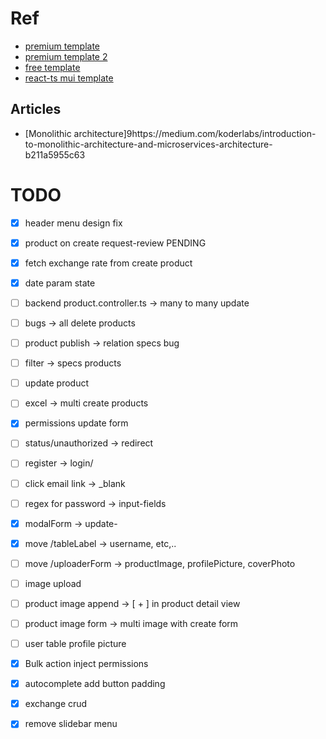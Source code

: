 # Ref
 - [premium template](https://minimals.cc/dashboard/user/new)
 - [premium template 2](https://material-kit-pro-react.devias.io/dashboard)
 - [free template](https://material-kit-react.devias.io/account)
 - [react-ts mui template](https://tokyo-free-white.bloomui.com/components/forms)


## Articles
 - [Monolithic architecture]9https://medium.com/koderlabs/introduction-to-monolithic-architecture-and-microservices-architecture-b211a5955c63


# TODO
 - [x] header menu design fix
 - [x] product on create request-review PENDING
 - [x] fetch exchange rate from create product
 - [x] date param state

 - [ ] backend product.controller.ts -> many to many update
 - [ ] bugs -> all delete products

 - [ ] product publish -> relation specs bug
 - [ ] filter -> specs products
 - [ ] update product
 - [ ] excel -> multi create products

 - [x] permissions update form

 - [ ] status/unauthorized -> redirect
 - [ ] register -> login/ 
 - [ ] click email link -> _blank 
 - [ ] regex for password -> input-fields

 - [x] modalForm -> update-

 - [x] move /tableLabel -> username, etc,..
 - [ ] move /uploaderForm -> productImage, profilePicture, coverPhoto

 - [ ] image upload
 - [ ] product image append -> [ + ] in product detail view
 - [ ] product image form -> multi image with create form
 - [ ] user table profile picture

 - [x] Bulk action inject permissions
 - [x] autocomplete add button padding
 - [x] exchange crud
 - [x] remove slidebar menu
